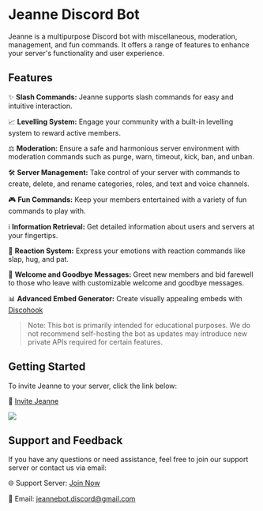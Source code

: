 # Jeanne Discord Bot

Jeanne is a multipurpose Discord bot with miscellaneous, moderation, management, and fun commands. It offers a range of features to enhance your server's functionality and user experience.

## Features

✨ **Slash Commands:** Jeanne supports slash commands for easy and intuitive interaction.

📈 **Levelling System:** Engage your community with a built-in levelling system to reward active members.

⚖️ **Moderation:** Ensure a safe and harmonious server environment with moderation commands such as purge, warn, timeout, kick, ban, and unban.

🛠️ **Server Management:** Take control of your server with commands to create, delete, and rename categories, roles, and text and voice channels.

🎮 **Fun Commands:** Keep your members entertained with a variety of fun commands to play with.

ℹ️ **Information Retrieval:** Get detailed information about users and servers at your fingertips.

🙌 **Reaction System:** Express your emotions with reaction commands like slap, hug, and pat.

👋 **Welcome and Goodbye Messages:** Greet new members and bid farewell to those who leave with customizable welcome and goodbye messages.

📊 **Advanced Embed Generator:** Create visually appealing embeds with [Discohook](discohook.org.)

> Note: This bot is primarily intended for educational purposes. We do not recommend self-hosting the bot as updates may introduce new private APIs required for certain features.

## Getting Started

To invite Jeanne to your server, click the link below:

🔗 [Invite Jeanne](https://discord.com/oauth2/authorize?client_id=831993597166747679)

<a href="https://top.gg/bot/831993597166747679"><img src="https://top.gg/api/widget/831993597166747679.svg"></a>

## Support and Feedback

If you have any questions or need assistance, feel free to join our support server or contact us via email:

🌐 Support Server: [Join Now](https://discord.gg/Vfa796yvNq)

📧 Email: jeannebot.discord@gmail.com
